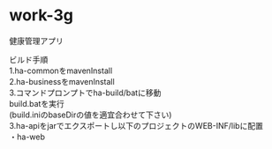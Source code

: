 # work-3g
健康管理アプリ  

ビルド手順  
1.ha-commonをmavenInstall  
2.ha-businessをmavenInstall  
3.コマンドプロンプトでha-build/batに移動  
build.batを実行  
(build.iniのbaseDirの値を適宜合わせて下さい)  
3.ha-apiをjarでエクスポートし以下のプロジェクトのWEB-INF/libに配置  
・ha-web  

